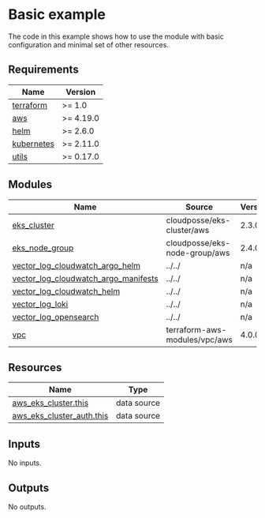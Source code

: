 # Basic example

The code in this example shows how to use the module with basic configuration and minimal set of other resources.

<!-- BEGINNING OF PRE-COMMIT-TERRAFORM DOCS HOOK -->
## Requirements

| Name | Version |
|------|---------|
| <a name="requirement_terraform"></a> [terraform](#requirement\_terraform) | >= 1.0 |
| <a name="requirement_aws"></a> [aws](#requirement\_aws) | >= 4.19.0 |
| <a name="requirement_helm"></a> [helm](#requirement\_helm) | >= 2.6.0 |
| <a name="requirement_kubernetes"></a> [kubernetes](#requirement\_kubernetes) | >= 2.11.0 |
| <a name="requirement_utils"></a> [utils](#requirement\_utils) | >= 0.17.0 |

## Modules

| Name | Source | Version |
|------|--------|---------|
| <a name="module_eks_cluster"></a> [eks\_cluster](#module\_eks\_cluster) | cloudposse/eks-cluster/aws | 2.3.0 |
| <a name="module_eks_node_group"></a> [eks\_node\_group](#module\_eks\_node\_group) | cloudposse/eks-node-group/aws | 2.4.0 |
| <a name="module_vector_log_cloudwatch_argo_helm"></a> [vector\_log\_cloudwatch\_argo\_helm](#module\_vector\_log\_cloudwatch\_argo\_helm) | ../../ | n/a |
| <a name="module_vector_log_cloudwatch_argo_manifests"></a> [vector\_log\_cloudwatch\_argo\_manifests](#module\_vector\_log\_cloudwatch\_argo\_manifests) | ../../ | n/a |
| <a name="module_vector_log_cloudwatch_helm"></a> [vector\_log\_cloudwatch\_helm](#module\_vector\_log\_cloudwatch\_helm) | ../../ | n/a |
| <a name="module_vector_log_loki"></a> [vector\_log\_loki](#module\_vector\_log\_loki) | ../../ | n/a |
| <a name="module_vector_log_opensearch"></a> [vector\_log\_opensearch](#module\_vector\_log\_opensearch) | ../../ | n/a |
| <a name="module_vpc"></a> [vpc](#module\_vpc) | terraform-aws-modules/vpc/aws | 4.0.0 |

## Resources

| Name | Type |
|------|------|
| [aws_eks_cluster.this](https://registry.terraform.io/providers/hashicorp/aws/latest/docs/data-sources/eks_cluster) | data source |
| [aws_eks_cluster_auth.this](https://registry.terraform.io/providers/hashicorp/aws/latest/docs/data-sources/eks_cluster_auth) | data source |

## Inputs

No inputs.

## Outputs

No outputs.
<!-- END OF PRE-COMMIT-TERRAFORM DOCS HOOK -->
